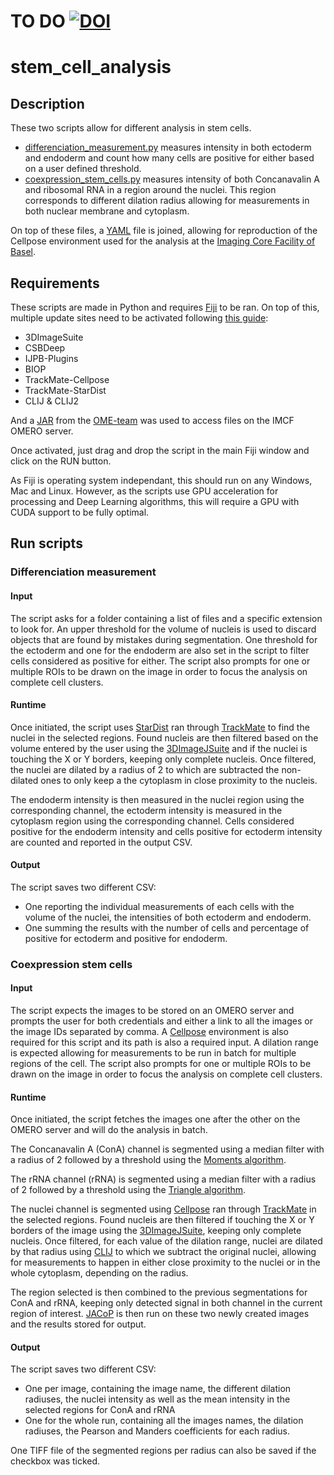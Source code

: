 # TO DO [![DOI](SVG)](link)

# stem_cell_analysis

## Description

These two scripts allow for different analysis in stem cells.

* [differenciation_measurement.py](https://github.com/imcf-shareables/stem_cell_analysis/blob/main/differenciation_measurements.py) measures intensity in both ectoderm and endoderm and count how many cells are positive for either based on a user defined threshold.
* [coexpression_stem_cells.py](https://github.com/imcf-shareables/stem_cell_analysis/blob/main/coexpression_stem_cells.py) measures intensity of both Concanavalin A and ribosomal RNA in a region around the nuclei. This region corresponds to different dilation radius allowing for measurements in both nuclear membrane and cytoplasm.

On top of these files, a [YAML](https://github.com/imcf-shareables/stem_cell_analysis/blob/main/cellpose_env_sr.yaml) file is joined, allowing for reproduction of the Cellpose environment used for the analysis at the [Imaging Core Facility of Basel](https://www.biozentrum.unibas.ch/facilities/technology-platforms/technology-platforms-a-z/overview/unit/imaging-core-facility).

## Requirements

These scripts are made in Python and requires [Fiji](http://fiji.sc/) to be ran. On top of this, multiple update sites need to be activated following [this guide](https://imagej.net/update-sites/#following-an-update-site): 
* 3DImageSuite
* CSBDeep
* IJPB-Plugins
* BIOP
* TrackMate-Cellpose
* TrackMate-StarDist
* CLIJ & CLIJ2

And a [JAR](https://github.com/ome/omero-insight/releases/tag/v5.7.0) from the [OME-team](https://github.com/ome) was used to access files on the IMCF OMERO server.

Once activated, just drag and drop the script in the main Fiji window and click on the RUN button.

As Fiji is operating system independant, this should run on any Windows, Mac and Linux. However, as the scripts use GPU acceleration for processing and Deep Learning algorithms, this will require a GPU with CUDA support to be fully optimal. 

## Run scripts

### Differenciation measurement

#### Input

The script asks for a folder containing a list of files and a specific extension to look for. An upper threshold for the volume of nucleis is used to discard objects that are found by mistakes during segmentation. One threshold for the ectoderm and one for the endoderm are also set in the script to filter cells considered as positive for either. The script also prompts for one or multiple ROIs to be drawn on the image in order to focus the analysis on complete cell clusters.

#### Runtime 

Once initiated, the script uses [StarDist](https://doi.org/10.1007/978-3-030-00934-2_30) ran through [TrackMate](https://www.biorxiv.org/content/10.1101/2021.09.03.458852v2) to find the nuclei in the selected regions. Found nucleis are then filtered based on the volume entered by the user using the [3DImageJSuite](https://academic.oup.com/bioinformatics/article/29/14/1840/231770?login=true) and if the nuclei is touching the X or Y borders, keeping only complete nucleis. Once filtered, the nuclei are dilated by a radius of 2 to which are subtracted the non-dilated ones to only keep a the cytoplasm in close proximity to the nucleis.

The endoderm intensity is then measured in the nuclei region using the corresponding channel, the ectoderm intensity is measured in the cytoplasm region using the corresponding channel. Cells considered positive for the endoderm intensity and cells positive for ectoderm intensity are counted and reported in the output CSV.

#### Output

The script saves two different CSV:
* One reporting the individual measurements of each cells with the volume of the nuclei, the intensities of both ectoderm and endoderm.
* One summing the results with the number of cells and percentage of positive for ectoderm and positive for endoderm.

### Coexpression stem cells

#### Input

The script expects the images to be stored on an OMERO server and prompts the user for both credentials and either a link to all the images or the image IDs separated by comma. A [Cellpose](https://www.nature.com/articles/s41592-020-01018-x) environment is also required for this script and its path is also a required input. A dilation range is expected allowing for measurements to be run in batch for multiple regions of the cell. The script also prompts for one or multiple ROIs to be drawn on the image in order to focus the analysis on complete cell clusters.

#### Runtime 

Once initiated, the script fetches the images one after the other on the OMERO server and will do the analysis in batch. 

The Concanavalin A (ConA) channel is segmented using a median filter with a radius of 2 followed by a threshold using the [Moments algorithm](https://doi.org/10.1111/j.1749-6632.1965.tb11715.x).

The rRNA channel (rRNA) is segmented using a median filter with a radius of 2 followed by a threshold using the [Triangle algorithm](https://doi.org/10.1177/25.7.70454).

The nuclei channel is segmented using [Cellpose](https://www.nature.com/articles/s41592-020-01018-x) ran through [TrackMate](https://www.biorxiv.org/content/10.1101/2021.09.03.458852v2) in the selected regions. Found nucleis are then filtered if touching the X or Y borders of the image using the [3DImageJSuite](https://academic.oup.com/bioinformatics/article/29/14/1840/231770?login=true), keeping only complete nucleis. Once filtered, for each value of the dilation range, nuclei are dilated by that radius using [CLIJ](https://doi.org/10.1038/s41592-019-0650-1) to which we subtract the original nuclei, allowing for measurements to happen in either close proximity to the nuclei or in the whole cytoplasm, depending on the radius. 

The region selected is then combined to the previous segmentations for ConA and rRNA, keeping only detected signal in both channel in the current region of interest. [JACoP](https://doi.org/10.1111/j.1365-2818.2006.01706.x) is then run on these two newly created images and the results stored for output.

#### Output

The script saves two different CSV:
* One per image, containing the image name, the different dilation radiuses, the nuclei intensity as well as the mean intensity in the selected regions for ConA and rRNA
* One for the whole run, containing all the images names, the dilation radiuses, the Pearson and Manders coefficients for each radius.

One TIFF file of the segmented regions per radius can also be saved if the checkbox was ticked.
